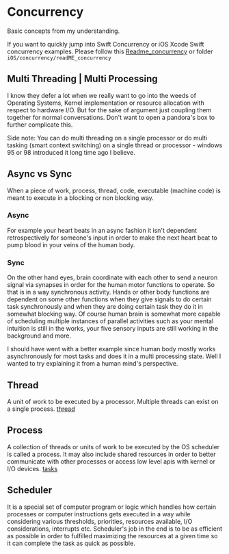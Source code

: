 # Concurrency

Basic concepts from my understanding.

If you want to quickly jump into Swift Concurrency or iOS Xcode Swift concurrency examples. Please follow this [Readme_concurrency](Readme_concurrency.md) or folder `iOS/concurrency/readME_concurrency` 

## Multi Threading | Multi Processing

I know they defer a lot when we really want to go into the weeds of Operating Systems, Kernel implementation or resource allocation with respect to hardware I/O. But for the sake of argument just coupling them together for normal conversations. Don't want to open a pandora's box to further complicate this. 

Side note: You can do multi threading on a single processor or do multi tasking (smart context switching) on a single thread or processor - windows 95 or 98 introduced it long time ago I believe.


## Async vs Sync

When a piece of work, process, thread, code, executable (machine code) is meant to execute in a blocking or non blocking way. 

### Async

For example your heart beats in an async fashion it isn't dependent retrospectively for someone's input in order to make the next heart beat to pump blood in your veins  of the human body.

### Sync

On the other hand eyes, brain coordinate with each other to send a neuron signal via synapses in order for the human motor functions to operate. So that is in a way synchronous activity. Hands or other body functions are dependent on some other functions when they give signals to do certain task synchronously and when they are doing certain task they do it in somewhat blocking way. Of course human brain is somewhat more capable of scheduling multiple instances of parallel activities such as your mental intuition is still in the works, your five sensory inputs are still working in the background and more.

I should have went with a better example since human body mostly works asynchronously for most tasks and does it in a multi processing state. Well I wanted to try explaining it from a human mind's perspective.


## Thread 

A unit of work to be executed by a processor.
Multiple threads can exist on a single process.
[thread](thread.md)


## Process

A collection of threads or units of work to be executed by the OS scheduler is called a process. It may also include shared resources in order to better communicate with other processes or access low level apis with kernel or I/O devices.
[tasks](tasks.md)


## Scheduler

It is a special set of computer program or logic which handles how certain processes or computer instructions gets executed in a way while considering various thresholds, priorities, resources available, I/O considerations, interrupts etc. Scheduler's job in the end is to be as efficient as possible in order to fulfilled maximizing the resources at a given time so it can complete the task as quick as possible.
